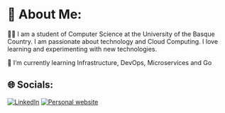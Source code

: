 # 💫 About Me:
🙇🏻 I am a student of Computer Science at the University of the Basque Country. I am passionate about technology and Cloud Computing. I love learning and experimenting with new technologies.

🌱 I’m currently learning Infrastructure, DevOps, Microservices and Go<br>


## 🌐 Socials:
[![LinkedIn](https://img.shields.io/badge/LinkedIn-%230077B5.svg?logo=linkedin&logoColor=white)](https://linkedin.com/in/borja-gomez-calvo)
[![Personal website](https://img.shields.io/badge/Personal%20Website-red)](https://borjagomez.eus/)
